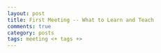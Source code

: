 ```yaml
---
layout: post
title: First Meeting -- What to Learn and Teach
comments: true
category: posts
tags: meeting <+ tags +>
---
```



